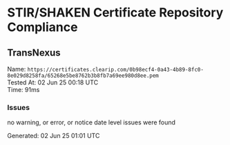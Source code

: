 # STIR/SHAKEN Certificate Repository Compliance

## TransNexus

Name: `https://certificates.clearip.com/0b98ecf4-0a43-4b89-8fc0-8e029d8258fa/65268e5be8762b3b8fb7a69ee980d8ee.pem`\
Tested At: 02 Jun 25 00:18 UTC\
Time: 91ms

### Issues

no warning, or error, or notice date level issues were found

Generated: 02 Jun 25 01:01 UTC